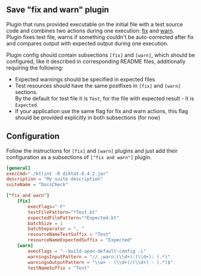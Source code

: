 ## Save "fix and warn" plugin
Plugin that runs provided executable on the initial file with a test source code
and combines two actions during one execution: 
[fix](save-plugins/fix-plugin/README.md) and [warn](save-plugins/warn-plugin/README.md).\
Plugin fixes test file, warns if something couldn't be auto-corrected after fix
and compares output with expected output during one execution.

Plugin config should contain subsections `[fix]` and `[warn]`, which should be configured,
like it described in corresponding README files, additionally requiring the following:

* Expected warnings should be specified in expected files
* Test resources should have the same postfixes in `[fix]` and `[warn]` sections.\
  By the default for test file it is `Test`, for the file with expected result - it is `Expected`.
* If your application use the same flag for fix and warn actions, this flag should be provided explicitly in both subsections (for now)

## Configuration
Follow the instructions for `[fix]` and `[warn]` plugins and just add
their configuration as a subsections of `["fix and warn"]` plugin.
```toml
[general]
execCmd="./ktlint -R diktat-0.4.2.jar"
description = "My suite description"
suiteName = "DocsCheck"

["fix and warn"]
    [fix]
        execFlags="-F"
        testFilePattern="*Test.kt"
        expectedFilePattern="*Expected.kt"
        batchSize = 1
        batchSeparator = ", "
        resourceNameTestSuffix = "Test"
        resourceNameExpectedSuffix = "Expected"
    [warn]
        execFlags = "--build-upon-default-config -i"
        warningsInputPattern = "// ;warn:(\\d+):(\\d+): (.*)"
        warningsOutputPattern = "\\w+ - (\\d+)/(\\d+) - (.*)$"
        testNameSuffix = "Test"
```